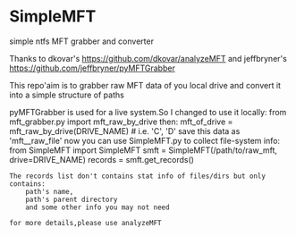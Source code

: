 SimpleMFT
=========

simple ntfs MFT grabber and converter

Thanks to dkovar's https://github.com/dkovar/analyzeMFT and 
    jeffbryner's https://github.com/jeffbryner/pyMFTGrabber
      
This repo'aim is to grabber raw MFT data of you local drive and convert it into a simple structure of paths

pyMFTGrabber is used for a live system.So I changed to use it locally:
    from mft_grabber.py import mft_raw_by_drive
    then:
        mft_of_drive = mft_raw_by_drive(DRIVE_NAME) # i.e. 'C', 'D'
        save this data as 'mft__raw_file'
    now you can use SimpleMFT.py to collect file-system info:
        from SimpleMFT import SimpleMFT
        smft = SimpleMFT(/path/to/raw_mft, drive=DRIVE_NAME)
        records = smft.get_records()
        
    The records list don't contains stat info of files/dirs but only contains:
        path's name,
        path's parent directory
        and some other info you may not need
        
    for more details,please use analyzeMFT
